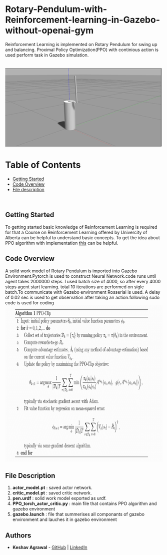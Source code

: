 # Rotary-Pendulum-with-Reinforcement-learning-in-Gazebo-without-openai-gym
Reinforcement Learning is implemented on Rotary Pendulum for swing up and balancing. Proximal Policy Optimization(PPO) with continious action is used perform task in Gazebo simulation. <br><br>
<br>
<img src = "https://github.com/Keshav2829/Rotary-Pendulum-with-Reinforcement-learning-in-Gazebo-without-openai-gym/blob/main/Rotary_pendulum.png" height=250 width=500>
# Table of Contents
- [Getting Started](#getting-started)
- [Code Overview](#code-overview)
- [File description](#file-description)
<br>

## Getting Started
To getting started basic knowledge of Reinforcement Learning is required for that a Course on Reinforcement Learning offered by Univercity of Alberta can be helpful to understand basic concepts. To get the idea about PPO algorithm with implementation [this](https://medium.com/analytics-vidhya/coding-ppo-from-scratch-with-pytorch-part-1-4-613dfc1b14c8) can be helpful.


## Code Overview
A solid work model of Rotary Pendulum is imported into Gazebo Environment.Pytorch is used to construct Neural Network.code runs until agent takes 2000000 steps. I used batch size of 4000, so after every 4000 steps agent start learning. total 10 iterations are performed on sigle batch.To communicate with Gazebo environment Rosserial is used. A delay of 0.02 sec is used to get observation after taking an action.following sudo code is used for coding
<img src = "https://github.com/Keshav2829/Rotary-Pendulum-with-Reinforcement-learning-in-Gazebo-without-openai-gym/blob/main/sudo_code_ppo.png" height=500 width=1000>

## File Description
1. <b>actor_model.pt</b> : saved actor network.
2. <b>critic_model.pt</b> : saved critic network.
3. <b>pen.urdf</b> : solid work model exported as urdf.
4. <b>PPO_torch_actor_critic.py</b> : main file that contains PPO algorithm and gazebo environment
5. <b>gazebo.launch</b> : file that summerises all componants of gazebo environment and lauches it in gazebo environment
## Authors
* **Keshav Agrawal** - [GitHub](https://github.com/Keshav2829) | [LinkedIn](https://www.linkedin.com/in/keshav-agrawal/)
